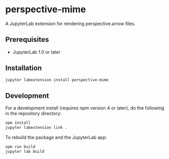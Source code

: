 # perspective-mime

A JupyterLab extension for rendering perspective.arrow files.

## Prerequisites

* JupyterLab 1.0 or later

## Installation

```bash
jupyter labextension install perspective-mime
```

## Development

For a development install (requires npm version 4 or later), do the following in the repository directory:

```bash
npm install
jupyter labextension link .
```

To rebuild the package and the JupyterLab app:

```bash
npm run build
jupyter lab build
```

